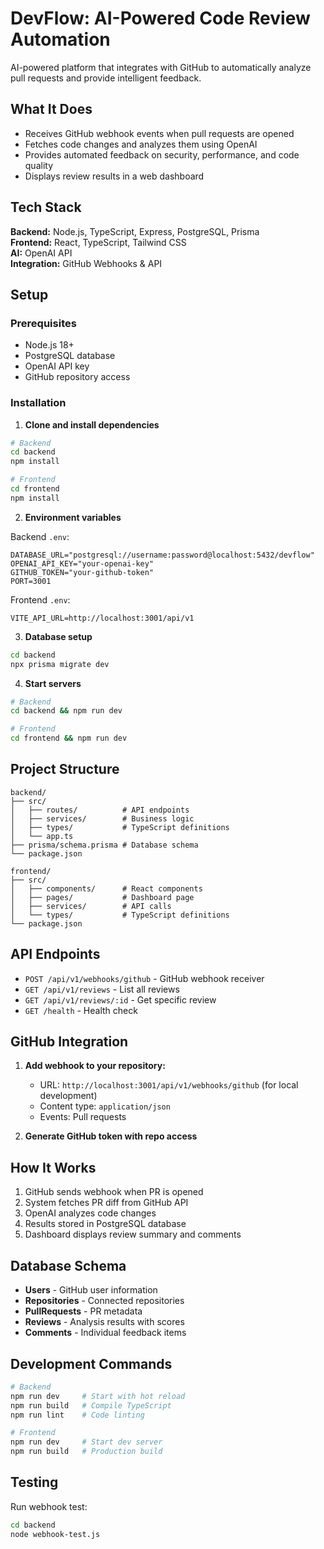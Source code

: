 # DevFlow: AI-Powered Code Review Automation

AI-powered platform that integrates with GitHub to automatically analyze pull requests and provide intelligent feedback.

## What It Does

- Receives GitHub webhook events when pull requests are opened
- Fetches code changes and analyzes them using OpenAI
- Provides automated feedback on security, performance, and code quality
- Displays review results in a web dashboard

## Tech Stack

**Backend:** Node.js, TypeScript, Express, PostgreSQL, Prisma  
**Frontend:** React, TypeScript, Tailwind CSS  
**AI:** OpenAI API  
**Integration:** GitHub Webhooks & API

## Setup

### Prerequisites
- Node.js 18+
- PostgreSQL database
- OpenAI API key
- GitHub repository access

### Installation

1. **Clone and install dependencies**
```bash
# Backend
cd backend
npm install

# Frontend
cd frontend  
npm install
```

2. **Environment variables**

Backend `.env`:
```env
DATABASE_URL="postgresql://username:password@localhost:5432/devflow"
OPENAI_API_KEY="your-openai-key"
GITHUB_TOKEN="your-github-token"
PORT=3001
```

Frontend `.env`:
```env
VITE_API_URL=http://localhost:3001/api/v1
```

3. **Database setup**
```bash
cd backend
npx prisma migrate dev
```

4. **Start servers**
```bash
# Backend
cd backend && npm run dev

# Frontend
cd frontend && npm run dev
```

## Project Structure

```
backend/
├── src/
│   ├── routes/          # API endpoints
│   ├── services/        # Business logic
│   ├── types/           # TypeScript definitions
│   └── app.ts
├── prisma/schema.prisma # Database schema
└── package.json

frontend/
├── src/
│   ├── components/      # React components
│   ├── pages/           # Dashboard page
│   ├── services/        # API calls
│   └── types/           # TypeScript definitions
└── package.json
```

## API Endpoints

- `POST /api/v1/webhooks/github` - GitHub webhook receiver
- `GET /api/v1/reviews` - List all reviews
- `GET /api/v1/reviews/:id` - Get specific review
- `GET /health` - Health check

## GitHub Integration

1. **Add webhook to your repository:**
   - URL: `http://localhost:3001/api/v1/webhooks/github` (for local development)
   - Content type: `application/json`
   - Events: Pull requests

2. **Generate GitHub token with repo access**

## How It Works

1. GitHub sends webhook when PR is opened
2. System fetches PR diff from GitHub API
3. OpenAI analyzes code changes
4. Results stored in PostgreSQL database
5. Dashboard displays review summary and comments

## Database Schema

- **Users** - GitHub user information
- **Repositories** - Connected repositories  
- **PullRequests** - PR metadata
- **Reviews** - Analysis results with scores
- **Comments** - Individual feedback items

## Development Commands

```bash
# Backend
npm run dev     # Start with hot reload
npm run build   # Compile TypeScript
npm run lint    # Code linting

# Frontend  
npm run dev     # Start dev server
npm run build   # Production build
```

## Testing

Run webhook test:
```bash
cd backend
node webhook-test.js
```
